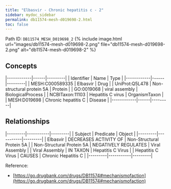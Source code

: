 ```yaml
---
title: "Elbasvir - Chronic hepatitis c - 2"
sidebar: mydoc_sidebar
permalink: db11574-mesh-d019698-2.html
toc: false 
---
```



Path ID: `DB11574_MESH_D019698_2`
{% include image.html url="images/db11574-mesh-d019698-2.png" file="db11574-mesh-d019698-2.png" alt="db11574-mesh-d019698-2" %}

## Concepts

|------------|------|---------|
| Identifier | Name | Type    |
|------------|------|---------|
| MESH:C000589335 | Elbasvir | Drug |
| UniProt:Q5L478 | Non-structural protein 5A | Protein |
| GO:0019068 | viral assembly | BiologicalProcess |
| NCBITaxon:11103 | Hepatitis C virus | OrganismTaxon |
| MESH:D019698 | Chronic hepatitis C | Disease |
|------------|------|---------|

## Relationships

|---------|-----------|---------|
| Subject | Predicate | Object  |
|---------|-----------|---------|
| Elbasvir | DECREASES ACTIVITY OF | Non-Structural Protein 5A |
| Non-Structural Protein 5A | NEGATIVELY REGULATES | Viral Assembly |
| Viral Assembly | IN TAXON | Hepatitis C Virus |
| Hepatitis C Virus | CAUSES | Chronic Hepatitis C |
|---------|-----------|---------|

Reference: 
  - [https://go.drugbank.com/drugs/DB11574#mechanismofaction](https://go.drugbank.com/drugs/DB11574#mechanismofaction)
